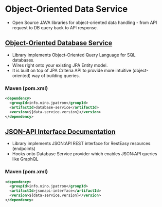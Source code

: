 # Object-Oriented Data Service
- Open Source JAVA libraries for object-oriented data handling - from API request to DB query back to API response.


## [Object-Oriented Database Service](./database-service/README.md)
- Library implements Object-Oriented Query Language for SQL databases. 
- Wires right onto your existing JPA Entity model.
- It is built on top of JPA Criteria API to provide more intuitive (object-oriented) way of building queries.

### Maven (pom.xml)
```xml
<dependency>
  <groupId>info.nino.jpatron</groupId>
  <artifactId>database-service</artifactId>
  <version>${data-service.version}</version>
</dependency>
```

## [JSON-API Interface Documentation](./jsonapi-interface/README.md)
- Library implements JSON:API REST interface for RestEasy resources (endpoints)
- Hooks onto Database Service provider which enables JSON:API queries like GraphQL

### Maven (pom.xml)
```xml
<dependency>
  <groupId>info.nino.jpatron</groupId>
  <artifactId>jsonapi-interface</artifactId>
  <version>${data-service.version}</version>
</dependency>
```
